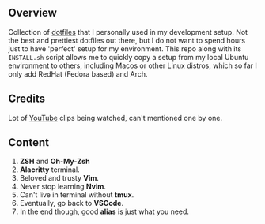 ## Overview

Collection of [dotfiles](https://se-education.org/learningresources/contents/dotfiles/Dotfiles.html#:~:text=Conclusion-,What%20are%20Dotfiles%3F,termination%20and%20everything%20in%20between.) that I personally used in my development setup. Not the best and prettiest dotfiles out there, but I do not want to spend hours just to have 'perfect' setup for my environment. This repo along with its `INSTALL.sh` script allows me to quickly copy a setup from my local Ubuntu environment to others, including Macos or other Linux distros, which so far I only add RedHat (Fedora based) and Arch.

## Credits

Lot of [YouTube](https://www.youtube.com) clips being watched, can't mentioned one by one. 

## Content

1. **ZSH** and **Oh-My-Zsh**
2. **Alacritty** terminal.
3. Beloved and trusty **Vim**.
4. Never stop learning **Nvim**.
5. Can't live in terminal without **tmux**.
6. Eventually, go back to **VSCode**.
7. In the end though, good **alias** is just what you need.
